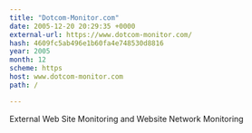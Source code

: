 ```yaml
---
title: "Dotcom-Monitor.com"
date: 2005-12-20 20:29:35 +0000
external-url: https://www.dotcom-monitor.com/
hash: 4609fc5ab496e1b60fa4e748530d8816
year: 2005
month: 12
scheme: https
host: www.dotcom-monitor.com
path: /

---
```


External Web Site Monitoring and Website Network Monitoring
